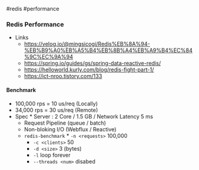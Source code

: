 #redis #performance

### Redis Performance
* Links
	* https://velog.io/@mingsicogi/Redis%EB%8A%94-%EB%B9%A0%EB%A5%B4%EB%8B%A4%EB%A9%B4%EC%84%9C%EC%9A%94
	* https://spring.io/guides/gs/spring-data-reactive-redis/
	* https://helloworld.kurly.com/blog/redis-fight-part-1/
	* https://ict-nroo.tistory.com/133
#### Benchmark
* 100,000 rps = 10 us/req (Locally)
* 34,000 rps = 30 us/req (Remote)
* Spec
	* Server : 2 Core / 1.5 GB / Network Latency 5 ms
	* Request Pipeline (queue / batch)
	* Non-bloking I/O (Webflux / Reactive)
	* `redis-benchmark`
		* `-n <requests>` 100,000
		* `-c <clients>` 50
		* `-d <size>` 3 (bytes)
		* `-l` loop forever
		* `--threads <num>` disabed